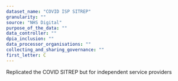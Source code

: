 ```yaml
---
dataset_name: "COVID ISP SITREP"
granularity: ""
source: "NHS Digital"
purpose_of_the_data: ""
data_controller: ""
dpia_inclusion: ""
data_processor_organisations: ""
collecting_and_sharing_governance: ""
first_letter: C
---
```

Replicated the COVID SITREP but for independent service providers